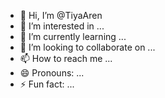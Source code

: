 - 👋 Hi, I’m @TiyaAren
- 👀 I’m interested in ...
- 🌱 I’m currently learning ...
- 💞️ I’m looking to collaborate on ...
- 📫 How to reach me ...
- 😄 Pronouns: ...
- ⚡ Fun fact: ...

<!---
TiyaAren/TiyaAren is a ✨ special ✨ repository because its `README.md` (this file) appears on your GitHub profile.
You can click the Preview link to take a look at your changes.
--->
